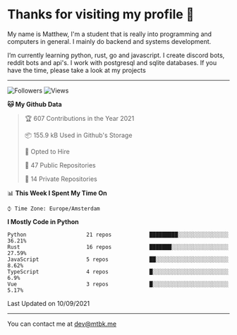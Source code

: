 # Thanks for visiting my profile 👋
My name is Matthew, I'm a student that is really into programming and computers in general. I mainly do backend and systems development.


I’m currently learning python, rust, go and javascript. I create discord bots, reddit bots and api's. I work with postgresql and sqlite databases. If you have the time, please take a look at my projects

---
![Followers](https://img.shields.io/github/followers/DankDumpster?style=social)
![Views](https://komarev.com/ghpvc/?username=DankDumpster&style=flat-square&color=green)
<!--START_SECTION:waka-->
**🐱 My Github Data** 

> 🏆 607 Contributions in the Year 2021
 > 
> 📦 155.9 kB Used in Github's Storage 
 > 
> 💼 Opted to Hire
 > 
> 📜 47 Public Repositories 
 > 
> 🔑 14 Private Repositories  
 > 
📊 **This Week I Spent My Time On** 

```text
⌚︎ Time Zone: Europe/Amsterdam

```

**I Mostly Code in Python** 

```text
Python                   21 repos            █████████░░░░░░░░░░░░░░░░   36.21% 
Rust                     16 repos            ███████░░░░░░░░░░░░░░░░░░   27.59% 
JavaScript               5 repos             ██░░░░░░░░░░░░░░░░░░░░░░░   8.62% 
TypeScript               4 repos             █░░░░░░░░░░░░░░░░░░░░░░░░   6.9% 
Vue                      3 repos             █░░░░░░░░░░░░░░░░░░░░░░░░   5.17%

```



 Last Updated on 10/09/2021
<!--END_SECTION:waka-->
-------

You can contact me at dev@mtbk.me
